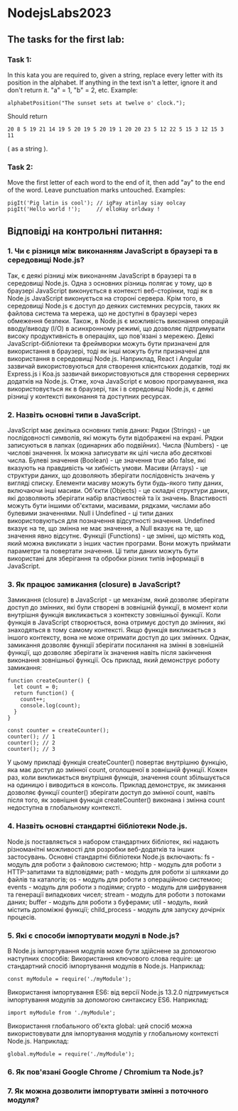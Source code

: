 # NodejsLabs2023
## The tasks for the first lab:
### Task 1:
In this kata you are required to, given a string, replace every letter with its position in the alphabet.
If anything in the text isn't a letter, ignore it and don't return it.
"a" = 1, "b" = 2, etc.
Example:
```
alphabetPosition("The sunset sets at twelve o' clock.");
```
Should return 
```
20 8 5 19 21 14 19 5 20 19 5 20 19 1 20 20 23 5 12 22 5 15 3 12 15 3 11 
```
( as a string ).
### Task 2:
Move the first letter of each word to the end of it, then add "ay" to the end of the word. Leave punctuation marks untouched.
Examples:
```
pigIt('Pig latin is cool'); // igPay atinlay siay oolcay
pigIt('Hello world !');     // elloHay orldway !
```
## Відповіді на контрольні питання:
### 1. Чи є різниця між виконанням JavaScript в браузері та в середовищі Node.js?
Так, є деякі різниці між виконанням JavaScript в браузері та в середовищі Node.js.
Одна з основних різниць полягає у тому, що в браузері JavaScript виконується в контексті веб-сторінки, тоді як в Node.js JavaScript виконується на стороні сервера.
Крім того, в середовищі Node.js є доступ до деяких системних ресурсів, таких як файлова система та мережа, що не доступні в браузері через обмеження безпеки. Також, в Node.js є можливість виконання операцій вводу/виводу (I/O) в асинхронному режимі, що дозволяє підтримувати високу продуктивність в операціях, що пов'язані з мережею.
Деякі JavaScript-бібліотеки та фреймворки можуть бути призначені для використання в браузері, тоді як інші можуть бути призначені для використання в середовищі Node.js. Наприклад, React і Angular зазвичай використовуються для створення клієнтських додатків, тоді як Express.js і Koa.js зазвичай використовуються для створення серверних додатків на Node.js.
Отже, хоча JavaScript є мовою програмування, яка використовується як в браузері, так і в середовищі Node.js, є деякі різниці у контексті виконання та доступних ресурсах.
### 2. Назвіть основні типи в JavaScript.
JavaScript має декілька основних типів даних:
Рядки (Strings) - це послідовності символів, які можуть бути відображені на екрані. Рядки записуються в лапках (одинарних або подвійних).
Числа (Numbers) - це числові значення. Їх можна записувати як цілі числа або десяткові числа.
Булеві значення (Boolean) - це значення true або false, які вказують на правдивість чи хибність умови.
Масиви (Arrays) - це структури даних, що дозволяють зберігати послідовність значень у вигляді списку. Елементи масиву можуть бути будь-якого типу даних, включаючи інші масиви.
Об'єкти (Objects) - це складні структури даних, які дозволяють зберігати набір властивостей та їх значень. Властивості можуть бути іншими об'єктами, масивами, рядками, числами або булевими значеннями.
Null і Undefined - ці типи даних використовуються для позначення відсутності значення. Undefined вказує на те, що змінна не має значення, а Null вказує на те, що значення явно відсутнє.
Функції (Functions) - це змінні, що містять код, який можна викликати з інших частин програми. Вони можуть приймати параметри та повертати значення.
Ці типи даних можуть бути використані для зберігання та обробки різних типів інформації в JavaScript.
### 3. Як працює замикання (closure) в JavaScript?
Замикання (closure) в JavaScript - це механізм, який дозволяє зберігати доступ до змінних, які були створені в зовнішній функції, в момент коли внутрішня функція викликається з контексту зовнішньої функції.
Коли функція в JavaScript створюється, вона отримує доступ до змінних, які знаходяться в тому самому контексті. Якщо функція викликається з іншого контексту, вона не може отримати доступ до цих змінних.
Однак, замикання дозволяє функції зберігати посилання на змінні в зовнішній функції, що дозволяє зберігати їх значення навіть після закінчення виконання зовнішньої функції.
Ось приклад, який демонструє роботу замикання:
```
function createCounter() {
  let count = 0;
  return function() {
    count++;
    console.log(count);
  }
}

const counter = createCounter();
counter(); // 1
counter(); // 2
counter(); // 3
```
У цьому прикладі функція createCounter() повертає внутрішню функцію, яка має доступ до змінної count, оголошеної в зовнішній функції. Кожен раз, коли викликається внутрішня функція, значення count збільшується на одиницю і виводиться в консоль.
Приклад демонструє, як змикання дозволяє функції counter() зберігати доступ до змінної count, навіть після того, як зовнішня функція createCounter() виконана і змінна count недоступна в глобальному контексті.
### 4. Назвіть основні стандартні бібліотеки Node.js.
Node.js поставляється з набором стандартних бібліотек, які надають різноманітні можливості для розробки веб-додатків та інших застосувань. Основні стандартні бібліотеки Node.js включають:
fs - модуль для роботи з файловою системою;
http - модуль для роботи з HTTP-запитами та відповідями;
path - модуль для роботи зі шляхами до файлів та каталогів;
os - модуль для роботи з операційною системою;
events - модуль для роботи з подіями;
crypto - модуль для шифрування та генерації випадкових чисел;
stream - модуль для роботи з потоками даних;
buffer - модуль для роботи з буферами;
util - модуль, який містить допоміжні функції;
child_process - модуль для запуску дочірніх процесів.
### 5. Які є способи імпортувати модулі в Node.js?
В Node.js імпортування модулів може бути здійснене за допомогою наступних способів:
Використання ключового слова require: це стандартний спосіб імпортування модулів в Node.js. Наприклад:
```
const myModule = require('./myModule');
```
Використання імпортування ES6: від версії Node.js 13.2.0 підтримується імпортування модулів за допомогою синтаксису ES6. Наприклад:
```
import myModule from './myModule';
```
Використання глобального об'єкта global: цей спосіб можна використовувати для імпортування модулів у глобальному контексті Node.js. Наприклад:
```
global.myModule = require('./myModule');
```
### 6. Як пов'язані Google Chrome / Chromium та Node.js?
### 7. Як можна дозволити імпортувати змінні з поточного модуля?
